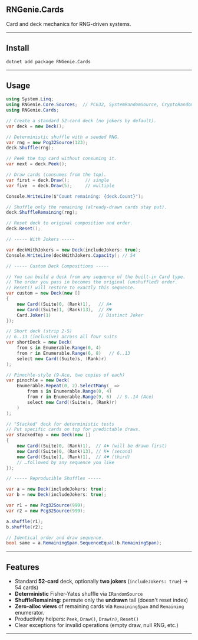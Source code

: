 ## RNGenie.Cards

Card and deck mechanics for RNG-driven systems.

---

## Install

```sh
dotnet add package RNGenie.Cards
```

---

## Usage

```cs
using System.Linq;
using RNGenie.Core.Sources;  // PCG32, SystemRandomSource, CryptoRandomSource
using RNGenie.Cards;

// Create a standard 52-card deck (no jokers by default).
var deck = new Deck();

// Deterministic shuffle with a seeded RNG.
var rng = new Pcg32Source(123);
deck.Shuffle(rng);

// Peek the top card without consuming it.
var next = deck.Peek();

// Draw cards (consumes from the top).
var first = deck.Draw();      // single
var five  = deck.Draw(5);     // multiple

Console.WriteLine($"Count remaining: {deck.Count}");

// Shuffle only the remaining (already-drawn cards stay put).
deck.ShuffleRemaining(rng);

// Reset deck to original composition and order.
deck.Reset();

// ----- With Jokers -----

var deckWithJokers = new Deck(includeJokers: true);
Console.WriteLine(deckWithJokers.Capacity); // 54

// ----- Custom Deck Compositions -----

// You can build a deck from any sequence of the built-in Card type.
// The order you pass in becomes the original (unshuffled) order.
// Reset() will restore to exactly this sequence.
var custom = new Deck(new []
{
    new Card((Suite)0, (Rank)1),   // A♠
    new Card((Suite)1, (Rank)13),  // K♥
    Card.Joker(1)                  // Distinct Joker
});

// Short deck (strip 2-5)
// 6..13 (inclusive) across all four suits
var shortDeck = new Deck(
    from s in Enumerable.Range(0, 4)
    from r in Enumerable.Range(6, 8)   // 6..13
    select new Card((Suite)s, (Rank)r)
);

// Pinochle-style (9-Ace, two copies of each)
var pinochle = new Deck(
    Enumerable.Repeat(0, 2).SelectMany(_ =>
        from s in Enumerable.Range(0, 4)
        from r in Enumerable.Range(9, 6)  // 9..14 (Ace)
        select new Card((Suite)s, (Rank)r)
    )
);

// "Stacked" deck for deterministic tests
// Put specific cards on top for predictable draws.
var stackedTop = new Deck(new []
{
    new Card((Suite)0, (Rank)1),  // A♠ (will be drawn first)
    new Card((Suite)0, (Rank)13), // K♠ (second)
    new Card((Suite)1, (Rank)1),  // A♥ (third)
    // …followed by any sequence you like
});

// ----- Reproducible Shuffles -----

var a = new Deck(includeJokers: true);
var b = new Deck(includeJokers: true);

var r1 = new Pcg32Source(999);
var r2 = new Pcg32Source(999);

a.shuffle(r1);
b.shuffle(r2);

// Identical order and draw sequence.
bool same = a.RemainingSpan.SequenceEqual(b.RemainingSpan);
```

---

## Features

- Standard **52-card** deck, optionally **two jokers** (`includeJokers: true`) -> 54 cards)
- **Deterministic** Fisher-Yates shuffle via `IRandomSource`
- **ShuffleRemaining**: permute only the **undrawn** tail (doesn't reset index)
- **Zero-alloc views** of remaining cards via `RemainingSpan` and `Remaining` enumerator.
- Productivity helpers: `Peek`, `Draw()`, `Draw(n)`, `Reset()`
- Clear exceptions for invalid operations (empty draw, null RNG, etc.)

---